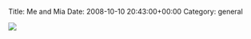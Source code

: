 Title: Me and Mia
Date: 2008-10-10 20:43:00+00:00
Category: general

![](http://farm4.static.flickr.com/3010/2929996659_1119a6e46e.jpg)

